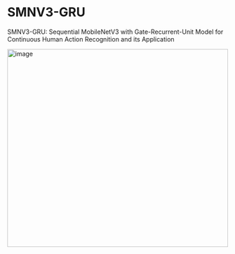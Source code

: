 # SMNV3-GRU
SMNV3-GRU: Sequential MobileNetV3 with Gate-Recurrent-Unit Model for Continuous Human Action Recognition and its Application

<img width="503" height="450" alt="image" src="https://github.com/user-attachments/assets/ac0d48f8-63f1-4c03-93ac-ebb9eaf80c80" />
